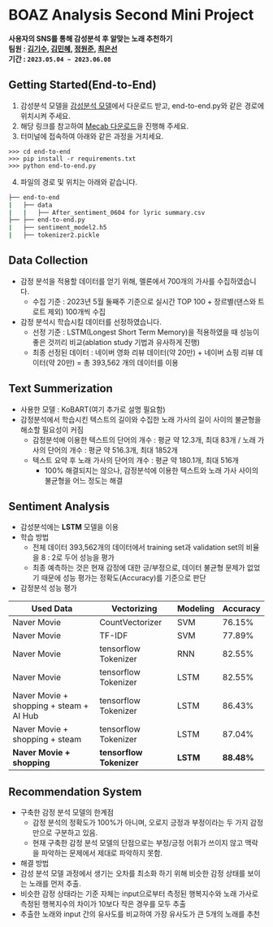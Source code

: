# BOAZ Analysis Second Mini Project
**사용자의 SNS를 통해 감성분석 후 알맞는 노래 추천하기\
팀원 : [김기수](https://github.com/Kisooofficial), [김민혜](https://github.com/minelolo), [정원준](https://github.com/garden-jun), [최은선](https://github.com/thisissilverline)<br>
기간 : ```2023.05.04 ~ 2023.06.08```**

## Getting Started(End-to-End)
1. 감성분석 모델을 [감성분석 모델](https://drive.google.com/file/d/1-2xjvBezQ8gJRI5Y--43l8iJVFRQ3Zva/view?usp=sharing)에서 다운로드 받고, end-to-end.py와 같은 경로에 위치시켜 주세요.
2. 해당 링크를 참고하여 [Mecab 다운로드](https://velog.io/@wkfwktka/%EC%9C%88%EB%8F%84%EC%9A%B0%EC%97%90-Mecab-%EC%84%A4%EC%B9%98Python)을 진행해 주세요.
3. 터미널에 접속하여 아래와 같은 과정을 거치세요. 
 ```
 >>> cd end-to-end
 >>> pip install -r requirements.txt
 >>> python end-to-end.py
 ```
4. 파일의 경로 및 위치는 아래와 같습니다.
```bash
├── end-to-end
|   ├── data
|   |   ├── After_sentiment_0604 for lyric summary.csv
├── ├── end-to-end.py
|   ├── sentiment_model2.h5
|   ├── tokenizer2.pickle
``` 

## Data Collection
* 감정 분석을 적용할 데이터를 얻기 위해, 멜론에서 700개의 가사를 수집하였습니다.
  * 수집 기준 : 2023년 5월 둘째주 기준으로 실시간 TOP 100 + 장르별(댄스와 트로트 제외) 100개씩 수집
* 감정 분석시 학습시킬 데이터를 선정하였습니다.
  * 선정 기준 : LSTM(Longest Short Term Memory)을 적용하였을 때 성능이 좋은 것끼리 비교(ablation study 기법과 유사하게 진행)
  * 최종 선정된 데이터 : 네이버 영화 리뷰 데이터(약 20만) + 네이버 쇼핑 리뷰 데이터(약 20만) = 총 393,562 개의 데이터를 이용

## Text Summerization
* 사용한 모델 : KoBART(여기 추가로 설명 필요함)
* 감정분석에서 학습시킨 텍스트의 길이와 수집한 노래 가사의 길이 사이의 불균형을 해소할 필요성이 커짐
  * 감정분석에 이용한 텍스트의 단어의 개수 : 평균 약 12.3개, 최대 83개 / 노래 가사의 단어의 개수 : 평균 약 516.3개, 최대 1852개
  * 텍스트 요약 후 노래 가사의 단어의 개수 : 평균 약 180.1개, 최대 516개
    * 100% 해결되지는 않으나, 감정분석에 이용한 텍스트와 노래 가사 사이의 불균형을 어느 정도는 해결
## Sentiment Analysis
* 감성분석에는 **LSTM** 모델을 이용
* 학습 방법
  * 전체 데이터 393,562개의 데이터에서 training set과 validation set의 비율을 8 : 2로 두어 성능을 평가
  * 최종 예측하는 것은 현재 감정에 대한 긍/부정으로, 데이터 불균형 문제가 없었기 때문에 성능 평가는 정확도(Accuracy)를 기준으로 판단
* 감정분석 성능 평가

|Used Data|Vectorizing|Modeling|Accuracy|
|---|---|---|---|
|Naver Movie|CountVectorizer|SVM|76.15%|
|Naver Movie|TF-IDF|SVM|77.89%|
|Naver Movie|tensorflow Tokenizer|RNN|82.55%|
|Naver Movie|tensorflow Tokenizer|LSTM|82.55%|
|Naver Movie + shopping + steam + AI Hub|tensorflow Tokenizer|LSTM|86.43%|
|Naver Movie + shopping + steam|tensorflow Tokenizer|LSTM|87.04%|
|**Naver Movie + shopping**|**tensorflow Tokenizer**|**LSTM**|**88.48%**|

## Recommendation System
* 구축한 감정 분석 모델의 한계점
  * 감정 분석의 정확도가 100%가 아니며, 오로지 긍정과 부정이라는 두 가지 감정만으로 구분하고 있음.
  * 현재 구축한 감정 분석 모델의 단점으로는 부정/긍정 어휘가 쓰이지 않고 맥락을 파악하는 문제에서 제대로 파악하지 못함.
* 해결 방법
 * 감성 분석 모델 과정에서 생기는 오차를 최소화 하기 위해 비슷한 감정 상태를 보이는 노래를 먼저 추출.
 * 비슷한 감정 상태라는 기준 자체는 input으로부터 측정된 행복지수와 노래 가사로 측정된 행복지수의 차이가 10보다 작은 경우를 모두 추출
 * 추출한 노래와 input 간의 유사도를 비교하여 가장 유사도가 큰 5개의 노래를 추천

